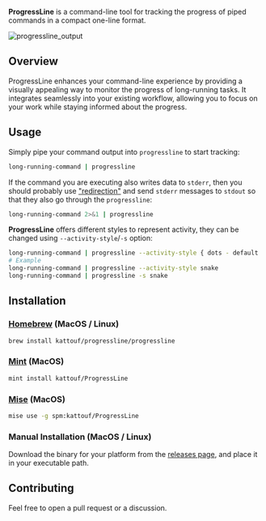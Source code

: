 **ProgressLine** is a command-line tool for tracking the progress of piped commands in a compact one-line format.

![progressline_output](https://github.com/kattouf/ProgressLine/assets/7829589/ad724f01-e075-4273-8a39-bb83704f29fb)

## Overview

ProgressLine enhances your command-line experience by providing a visually appealing way to monitor the progress of long-running tasks. It integrates seamlessly into your existing workflow, allowing you to focus on your work while staying informed about the progress.

## Usage

Simply pipe your command output into `progressline` to start tracking:

```sh
long-running-command | progressline
```

If the command you are executing also writes data to `stderr`, then you should probably use ["redirection"](https://www.gnu.org/software/bash/manual/html_node/Redirections.html) and send `stderr` messages to `stdout` so that they also go through the `progressline`:

``` sh
long-running-command 2>&1 | progressline
```

**ProgressLine** offers different styles to represent activity, they can be changed using `--activity-style`/`-s` option:

``` sh
long-running-command | progressline --activity-style { dots - default | kitt | snake }
# Example
long-running-command | progressline --activity-style snake
long-running-command | progressline -s snake
```

## Installation

### [Homebrew](https://brew.sh) (MacOS / Linux)

``` sh
brew install kattouf/progressline/progressline
```

### [Mint](https://github.com/yonaskolb/Mint) (MacOS)

``` sh
mint install kattouf/ProgressLine
```

### [Mise](Mise) (MacOS)

``` sh
mise use -g spm:kattouf/ProgressLine
```

### Manual Installation (MacOS / Linux)

Download the binary for your platform from the [releases page](https://github.com/kattouf/ProgressLine/releases), and place it in your executable path.

## Contributing

Feel free to open a pull request or a discussion.

